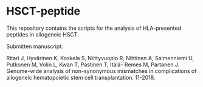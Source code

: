 # HSCT-peptide

This repository contains the scripts for the analysis of HLA-presented peptides in allogeneic HSCT.

Submitten manuscript:

Ritari J, Hyvärinen K, Koskela  S, Niittyvuopio R, Nihtinen A, Salmenniemi U, Putkonen M, Volin L, Kwan T, Pastinen T, Itälä-
Remes M, Partanen J. Genome-wide analysis of non-synonymous mismatches in complications of allogeneic hematopoietic stem cell transplantation. 11-2018.
